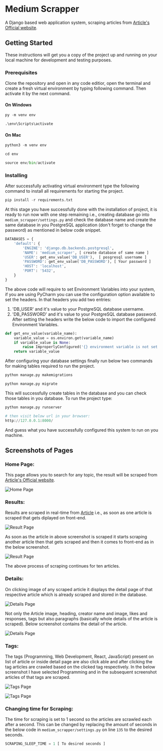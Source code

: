 # Medium Scrapper

A Django based web application system, scraping articles from [Article's Official website](https://medium.com/).

## Getting Started

These instructions will get you a copy of the project up and running on your local machine for development and testing purposes.

### Prerequisites

Clone the repository and open in any code editior, open the terminal and create a fresh virtual environment by typing following command. Then activate it by the next command.

#### On Windows
```python
py -m venv env

.\env\Scripts\activate
```
#### On Mac
```python
python3 -m venv env

cd env

source env/bin/activate
```

### Installing

After successfully activating virtual environment
type the following command to install all requirements for starting the project.

```python
pip install -r requirements.txt
```

At this stage you have successfully done with the installation of project, it is ready to run now with one step remaining i.e., creating database go into `medium_scrapper/settings.py` and check the database name and create the same database in you PostgreSQL application (don't forget to change the password) as mentioned in below code snippet.

```python
DATABASES = {
    'default': {
        'ENGINE': 'django.db.backends.postgresql',
        'NAME': 'medium_scraper', [ create database of same name ]
        'USER': get_env_value('DB_USER'),  [ posgresql username ]
        'PASSWORD': get_env_value('DB_PASSWORD'), [ Your password ]
        'HOST': 'localhost',
        'PORT': '5432',
    }
}
```

The above code will require to set Environment Variables into your system, if you are using PyCharm you can use the configuration option available to set the headers. In that headers you add two entries:
1. 'DB_USER' and it's value to your PostgreSQL database username.
2. 'DB_PASSWORD' and it's value to your PostgreSQL database password.
After setting the headers write the below code to import the configured Environment Variables.

```python
def get_env_value(variable_name):
    variable_value = os.environ.get(variable_name)
    if variable_value is None:
        raise ImproperlyConfigured('{} environment variable is not set'.format(variable_name))
    return variable_value
```
After configuring your database settings finally run below two commands for making tables required to run the project.

```python
python manage.py makemigrations

python manage.py migrate
```
This will successfully create tables in the database and you can check those tables in you database.
 To run the project type:
 ```python
python manage.py runserver

# then visit below url in your browser:
http://127.0.0.1:8000/
```
And guess what you have successfully configured this system to run on you machine.

## Screenshots of Pages

### Home Page:

This page allows you to search for any topic, the result will be scraped from [Article's Official website](https://medium.com/).

![Home Page](./MediumScraperImages/HomePage.png)

### Results:

Results are scraped in real-time from [Article](https://medium.com/) i.e., as soon as one article is scraped that gets diplayed on front-end.

![Result Page](./MediumScraperImages/ScrapedArticle.png)

As soon as the article in above screenshot is scraped it starts scraping another article then that gets scraped and then it comes to front-end as in the below screenshot.

![Result Page](./MediumScraperImages/ScrapedArticle2.png)

The above process of scraping continues for ten articles.

### Details:

On clicking image of any scraped article it displays the detail page of that respective article which is already scraped and stored in the database.

![Details Page](./MediumScraperImages/DetailPage.png)

Not only the Article image, heading, creator name and image, likes and responses, tags but also paragraphs (basically whole details of the article is scraped). Below screenshot contains the detail of the article.

![Details Page](./MediumScraperImages/DetailPage2.png)

### Tags:

The tags (Programming, Web Development, React, JavaScript) present on list of article or inside detail page are also click able and after clicking the tag articles are crawled based on the clicked tag respectively.
In the below screenshot I have selected Programming and in the subsequent screenshot articles of that tags are scraped.

![Tags Page](./MediumScraperImages/Tags1.png)

![Tags Page](./MediumScraperImages/TagsResult.png)

### Changing time for Scraping:

The time for scraping is set to 1 second so the articles are scrawled each after a second.
This can be changed by replacing the amount of seconds in the below code in `medium_scrapper/settings.py` on line `135` to the desired seconds.

```python
SCRAPING_SLEEP_TIME = 1 [ To desired seconds ]
```


